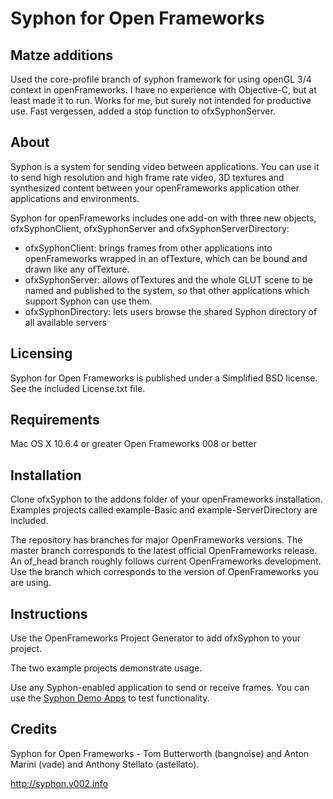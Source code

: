 Syphon for Open Frameworks
==========================

Matze additions
----------------

Used the core-profile branch of syphon framework for using openGL 3/4 context in openFrameworks. I have no experience with Objective-C, but at least made it to run. Works for me, but surely not intended for productive use. Fast vergessen, added a stop function to ofxSyphonServer.


About
-----

Syphon is a system for sending video between applications. You can use it to send high resolution and high frame rate video, 3D textures and synthesized content between your openFrameworks application other applications and environments.

Syphon for openFrameworks includes one add-on with three new objects, ofxSyphonClient, ofxSyphonServer and ofxSyphonServerDirectory:

 - ofxSyphonClient: brings frames from other applications into openFrameworks wrapped in an ofTexture, which can be bound and drawn like any ofTexture.
 - ofxSyphonServer: allows ofTextures and the whole GLUT scene to be named and published to the system, so that other applications which support Syphon can use them.
 - ofxSyphonDirectory: lets users browse the shared Syphon directory of all available servers

Licensing
---------

Syphon for Open Frameworks is published under a Simplified BSD license. See the included License.txt file.

Requirements
------------

Mac OS X 10.6.4 or greater
Open Frameworks 008 or better

Installation
------------

Clone ofxSyphon to the addons folder of your openFrameworks installation. Examples projects called example-Basic and example-ServerDirectory are included.

The repository has branches for major OpenFrameworks versions. The master branch corresponds to the latest official OpenFrameworks release. An of_head branch roughly follows current OpenFrameworks development. Use the branch which corresponds to the version of OpenFrameworks you are using.
   
Instructions
------------

Use the OpenFrameworks Project Generator to add ofxSyphon to your project.

The two example projects demonstrate usage.

Use any Syphon-enabled application to send or receive frames. You can use the [Syphon Demo Apps](http://code.google.com/p/syphon-implementations/downloads/detail?name=Syphon%20Demo%20Apps%20Public%20Beta%202.dmg) to test functionality.

Credits
-------

Syphon for Open Frameworks - Tom Butterworth (bangnoise) and Anton Marini (vade) and Anthony Stellato (astellato).

http://syphon.v002.info 
